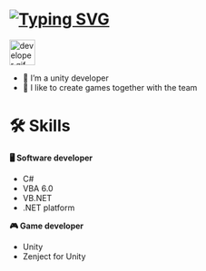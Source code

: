 <h1>
<a href="https://git.io/typing-svg"><img src="https://readme-typing-svg.demolab.com?font=Fira+Code&pause=1000&color=B0ACF7&width=435&lines=Hello+%F0%9F%91%8B%2C+I'm+Ivan+;Nice+to+meet+you!+%F0%9F%98%8A" alt="Typing SVG" /></a>
</h1>

<img src="https://github.com/HalemoGPA/HalemoGPA/blob/main/images/Developer.gif" alt="developer gif"  height="45px">

- 👀 I’m a unity developer
- 💞️ I like to create games together with the team

# 🛠 Skills

**🖥️ Software developer**
- C#
- VBA 6.0
- VB.NET
- .NET platform

**🎮 Game developer**
- Unity
- Zenject for Unity 
